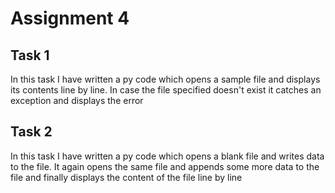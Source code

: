 # Assignment 4 #

## Task 1 ##
In this task I have written a py code which opens a sample file and displays its contents line by line. In case the file specified doesn't exist it catches an exception and displays the error

## Task 2 ##
In this task I have written a py code which opens a blank file and writes data to the file. It again opens the same file and appends some more data to the file and finally displays the 
content of the file line by line
